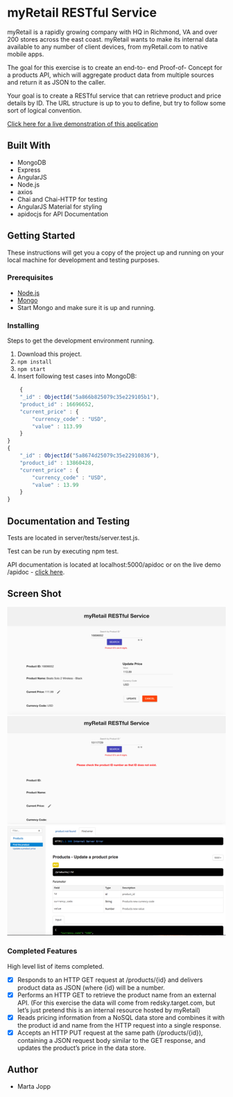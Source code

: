 # myRetail RESTful Service

myRetail is a rapidly growing company with HQ in Richmond, VA and over 200 stores across the east coast. myRetail wants to make its internal data available to any number of client devices, from myRetail.com to native mobile apps.

The goal for this exercise is to create an end-to- end Proof-of- Concept for a products API, which will aggregate product data from multiple sources and return it as JSON to the caller.

Your goal is to create a RESTful service that can retrieve product and price details by ID. The URL structure is up to you to define, but try to follow some sort of logical convention.

[Click here for a live demonstration of this application](https://morning-oasis-48913.herokuapp.com.)

## Built With

- MongoDB
- Express
- AngularJS 
- Node.js
- axios
- Chai and Chai-HTTP for testing
- AngularJS Material for styling
- apidocjs for API Documentation

## Getting Started

These instructions will get you a copy of the project up and running on your local machine for development and testing purposes. 

### Prerequisites

- [Node.js](https://nodejs.org/en/)
- [Mongo](https://www.mongodb.com/download-center?jmp=tutorials&_ga=2.157987642.1691954874.1515639811-1798030591.1515639811#enterprise)
- Start Mongo and make sure it is up and running.

### Installing

Steps to get the development environment running.

1. Download this project.
2. `npm install`
3. `npm start`
4. Insert following test cases into MongoDB:
```javascript
    {
    "_id" : ObjectId("5a866b825079c35e229105b1"),
    "product_id" : 16696652,
    "current_price" : {
        "currency_code" : "USD",
        "value" : 113.99
    }
}
{
    "_id" : ObjectId("5a8674d25079c35e22910836"),
    "product_id" : 13860428,
    "current_price" : {
        "currency_code" : "USD",
        "value" : 13.99
    }
}
```

## Documentation and Testing

Tests are located in server/tests/server.test.js.

Test can be run by executing npm test.

API documentation is located at localhost:5000/apidoc or on the live demo /apidoc - [click here](https://morning-oasis-48913.herokuapp.com/apidoc/).

## Screen Shot

![Product Found, Update](server/public/images/productupdate.png)
![Product Not Found](server/public/images/restful404.png)
![API Documentation Example - API docs can be found at localhost or on the live demo /apidoc](server/public/images/apidocexample.png)
### Completed Features

High level list of items completed.

- [x] Responds to an HTTP GET request at /products/{id} and delivers product data as JSON (where {id} will be a number.
- [x] Performs an HTTP GET to retrieve the product name from an external API. (For this exercise the data will come from redsky.target.com, but let’s just pretend this is an internal resource hosted by myRetail)
- [x] Reads pricing information from a NoSQL data store and combines it with the product id and name from the HTTP request into a single response.
- [x] Accepts an HTTP PUT request at the same path (/products/{id}),
containing a JSON request body similar to the GET response, and updates the product’s price in the data store.

## Author

* Marta Jopp
